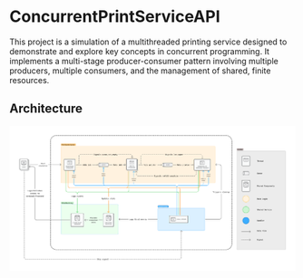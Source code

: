 # ConcurrentPrintServiceAPI
This project is a simulation of a multithreaded printing service designed to demonstrate and explore key concepts in concurrent programming. It implements a multi-stage producer-consumer pattern involving multiple producers, multiple consumers, and the management of shared, finite resources.

## Architecture
![Architecture diagram](docs/Architecture%20diagram.png)
